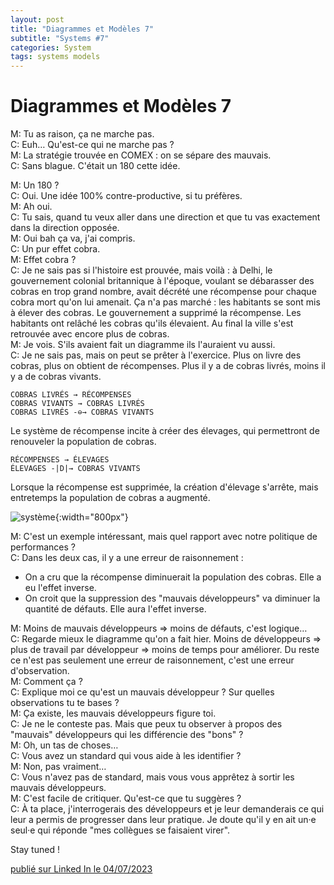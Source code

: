 ```yaml
---
layout: post
title: "Diagrammes et Modèles 7"
subtitle: "Systems #7"
categories: System
tags: systems models
---
```

# Diagrammes et Modèles 7


M: Tu as raison, ça ne marche pas.\
C: Euh… Qu'est-ce qui ne marche pas ?\
M: La stratégie trouvée en COMEX : on se sépare des mauvais.\
C: Sans blague. C'était un 180 cette idée.
<!--more-->

M: Un 180 ?\
C: Oui. Une idée 100% contre-productive, si tu préfères.\
M: Ah oui.\
C: Tu sais, quand tu veux aller dans une direction et que tu vas exactement dans la direction opposée.\
M: Oui bah ça va, j'ai compris.\
C: Un pur effet cobra.\
M: Effet cobra ?\
C: Je ne sais pas si l'histoire est prouvée, mais voilà : à Delhi, le gouvernement colonial britannique à l'époque, voulant se débarasser des cobras en trop grand nombre, avait décrété une récompense pour chaque cobra mort qu'on lui amenait. Ça n'a pas marché : les habitants se sont mis à élever des cobras. Le gouvernement a supprimé la récompense. Les habitants ont relâché les cobras qu'ils élevaient. Au final la ville s'est retrouvée avec encore plus de cobras.\
M: Je vois. S'ils avaient fait un diagramme ils l'auraient vu aussi.\
C: Je ne sais pas, mais on peut se prêter à l'exercice. Plus on livre des cobras, plus on obtient de récompenses. Plus il y a de cobras livrés, moins il y a de cobras vivants.

``` COBRAS LIVRÉS → RÉCOMPENSES ```\
``` COBRAS VIVANTS → COBRAS LIVRÉS ```\
``` COBRAS LIVRÉS -⊖→ COBRAS VIVANTS ```

Le système de récompense incite à créer des élevages, qui permettront de renouveler la population de cobras.

``` RÉCOMPENSES → ÉLEVAGES ```\
``` ÉLEVAGES -|D|→ COBRAS VIVANTS ```

Lorsque la récompense est supprimée, la création d'élevage s'arrête, mais entretemps la population de cobras a augmenté.

![système](/images/cobras.jpg){:width="800px"}

M: C'est un exemple intéressant, mais quel rapport avec notre politique de performances ?\
C: Dans les deux cas, il y a une erreur de raisonnement :

- On a cru que la récompense diminuerait la population des cobras. Elle a eu l'effet inverse.
- On croit que la suppression des "mauvais développeurs" va diminuer la quantité de défauts. Elle aura l'effet inverse.

M: Moins de mauvais développeurs ⇒ moins de défauts, c'est logique…\
C: Regarde mieux le diagramme qu'on a fait hier. Moins de développeurs ⇒ plus de travail par développeur ⇒ moins de temps pour améliorer. Du reste ce n'est pas seulement une erreur de raisonnement, c'est une erreur d'observation.\
M: Comment ça ?\
C: Explique moi ce qu'est un mauvais développeur ? Sur quelles observations tu te bases ?\
M: Ça existe, les mauvais développeurs figure toi.\
C: Je ne le conteste pas. Mais que peux tu observer à propos des "mauvais" développeurs qui les différencie des "bons" ?\
M: Oh, un tas de choses…\
C: Vous avez un standard qui vous aide à les identifier ?\
M: Non, pas vraiment…\
C: Vous n'avez pas de standard, mais vous vous apprêtez à sortir les mauvais développeurs.\
M: C'est facile de critiquer. Qu'est-ce que tu suggères ?\
C: À ta place, j'interrogerais des développeurs et je leur demanderais ce qui leur a permis de progresser dans leur pratique. Je doute qu'il y en ait un·e seul·e qui réponde "mes collègues se faisaient virer".

Stay tuned !

[publié sur Linked In le 04/07/2023](https://www.linkedin.com/posts/christophe-thibaut-35b4657_m-tu-as-raison-%C3%A7a-ne-marche-pas-c-euh-activity-7081921143179243520-I2Mq?utm_source=share&utm_medium=member_desktop)
